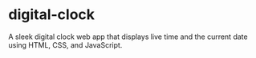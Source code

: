 # digital-clock
A sleek digital clock web app that displays live time and the current date using HTML, CSS, and JavaScript.
